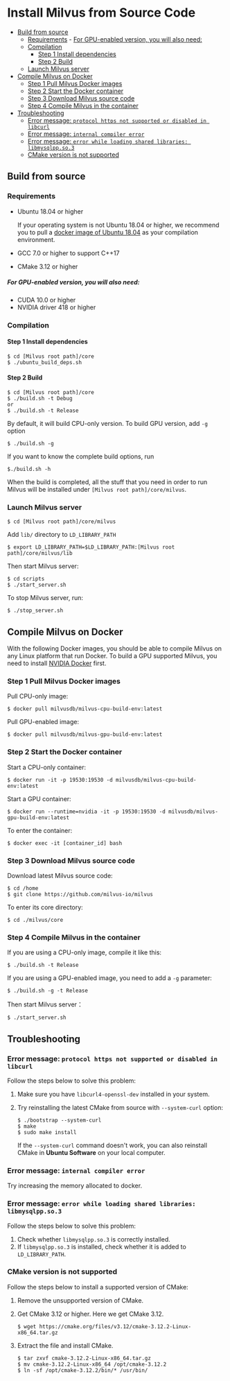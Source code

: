 # Install Milvus from Source Code

<!-- TOC -->

- [Build from source](#build-from-source)
    - [Requirements](#requirements)
            - [For GPU-enabled version, you will also need:](#for-gpu-enabled-version-you-will-also-need)
    - [Compilation](#compilation)
        - [Step 1 Install dependencies](#step-1-install-dependencies)
        - [Step 2 Build](#step-2-build)
    - [Launch Milvus server](#launch-milvus-server)
- [Compile Milvus on Docker](#compile-milvus-on-docker)
    - [Step 1 Pull Milvus Docker images](#step-1-pull-milvus-docker-images)
    - [Step 2 Start the Docker container](#step-2-start-the-docker-container)
    - [Step 3 Download Milvus source code](#step-3-download-milvus-source-code)
    - [Step 4 Compile Milvus in the container](#step-4-compile-milvus-in-the-container)
- [Troubleshooting](#troubleshooting)
    - [Error message: `protocol https not supported or disabled in libcurl`](#error-message-protocol-https-not-supported-or-disabled-in-libcurl)
    - [Error message: `internal compiler error`](#error-message-internal-compiler-error)
    - [Error message: `error while loading shared libraries: libmysqlpp.so.3`](#error-message-error-while-loading-shared-libraries-libmysqlppso3)
    - [CMake version is not supported](#cmake-version-is-not-supported)

<!-- /TOC -->

## Build from source

### Requirements

- Ubuntu 18.04 or higher

  If your operating system is not Ubuntu 18.04 or higher, we recommend you to pull a [docker image of Ubuntu 18.04](https://docs.docker.com/install/linux/docker-ce/ubuntu/) as your compilation environment.
  
- GCC 7.0 or higher to support C++17
- CMake 3.12 or higher

##### For GPU-enabled version, you will also need:

- CUDA 10.0 or higher
- NVIDIA driver 418 or higher

### Compilation

#### Step 1 Install dependencies

```shell
$ cd [Milvus root path]/core
$ ./ubuntu_build_deps.sh
```

#### Step 2 Build

```shell
$ cd [Milvus root path]/core
$ ./build.sh -t Debug
or 
$ ./build.sh -t Release
```

By default, it will build CPU-only version. To build GPU version, add `-g` option
```shell
$ ./build.sh -g
```

If you want to know the complete build options, run
```shell
$./build.sh -h
```

When the build is completed, all the stuff that you need in order to run Milvus will be installed under `[Milvus root path]/core/milvus`.

### Launch Milvus server

```shell
$ cd [Milvus root path]/core/milvus
```

Add `lib/` directory to `LD_LIBRARY_PATH`

```shell
$ export LD_LIBRARY_PATH=$LD_LIBRARY_PATH:[Milvus root path]/core/milvus/lib
```

Then start Milvus server:

```shell
$ cd scripts
$ ./start_server.sh
```

To stop Milvus server, run:

```shell
$ ./stop_server.sh
```

## Compile Milvus on Docker

With the following Docker images, you should be able to compile Milvus on any Linux platform that run Docker. To build a GPU supported Milvus, you need to install [NVIDIA Docker](https://github.com/NVIDIA/nvidia-docker/) first.

### Step 1 Pull Milvus Docker images

Pull CPU-only image:

```shell
$ docker pull milvusdb/milvus-cpu-build-env:latest
```

Pull GPU-enabled image:

```shell
$ docker pull milvusdb/milvus-gpu-build-env:latest
```
### Step 2 Start the Docker container

Start a CPU-only container:

```shell
$ docker run -it -p 19530:19530 -d milvusdb/milvus-cpu-build-env:latest
```

Start a GPU container:

```shell
$ docker run --runtime=nvidia -it -p 19530:19530 -d milvusdb/milvus-gpu-build-env:latest
```
To enter the container:

```shell
$ docker exec -it [container_id] bash
```
### Step 3 Download Milvus source code

Download latest Milvus source code:

```shell
$ cd /home
$ git clone https://github.com/milvus-io/milvus
```

To enter its core directory:

```shell
$ cd ./milvus/core
```

### Step 4 Compile Milvus in the container

If you are using a CPU-only image, compile it like this:

```shell
$ ./build.sh -t Release
```

If you are using a GPU-enabled image, you need to add a `-g` parameter:

```shell
$ ./build.sh -g -t Release
```

Then start Milvus server：

```shell
$ ./start_server.sh
```

## Troubleshooting

### Error message: `protocol https not supported or disabled in libcurl`

Follow the steps below to solve this problem:

1. Make sure you have `libcurl4-openssl-dev` installed in your system.
2. Try reinstalling the latest CMake from source with `--system-curl` option:

   ```shell
   $ ./bootstrap --system-curl
   $ make
   $ sudo make install
   ```

   If the `--system-curl` command doesn't work, you can also reinstall CMake in **Ubuntu Software** on your local computer.

### Error message: `internal compiler error`

Try increasing the memory allocated to docker.

### Error message: `error while loading shared libraries: libmysqlpp.so.3`

Follow the steps below to solve this problem:
    
1. Check whether `libmysqlpp.so.3` is correctly installed.
2. If `libmysqlpp.so.3` is installed, check whether it is added to `LD_LIBRARY_PATH`.

### CMake version is not supported

Follow the steps below to install a supported version of CMake:

1. Remove the unsupported version of CMake.
2. Get CMake 3.12 or higher. Here we get CMake 3.12.

    ```shell
    $ wget https://cmake.org/files/v3.12/cmake-3.12.2-Linux-x86_64.tar.gz
    ```

3. Extract the file and install CMake.

    ```shell
    $ tar zxvf cmake-3.12.2-Linux-x86_64.tar.gz
    $ mv cmake-3.12.2-Linux-x86_64 /opt/cmake-3.12.2
    $ ln -sf /opt/cmake-3.12.2/bin/* /usr/bin/
    ```
